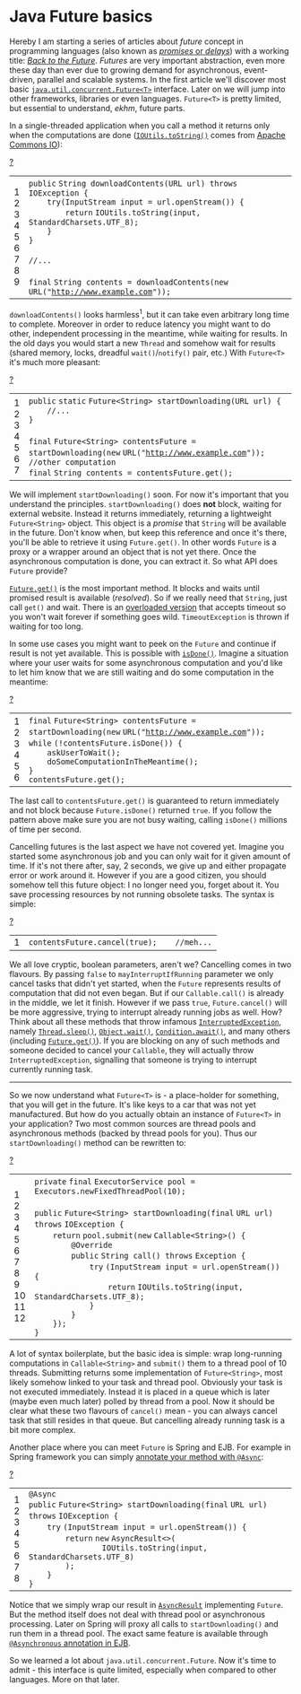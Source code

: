 <h1>Java Future basics </h1>

Hereby I am starting a series of articles about <i>future</i> concept in programming languages (also known as <a href="http://en.wikipedia.org/wiki/Futures_and_promises"><i>promises</i> or <i>delays</i></a>) with a working title: <a href="http://www.imdb.com/title/tt0088763/"><i>Back to the Future</i></a>. <i>Futures</i> are very important abstraction, even more these day than ever due to growing demand for asynchronous, event-driven, parallel and scalable systems. In the first article we'll discover most basic <a href="http://docs.oracle.com/javase/7/docs/api/java/util/concurrent/Future.html"><code>java.util.concurrent.Future&lt;T&gt;</code></a> interface. Later on we will jump into other frameworks, libraries or even languages. <code>Future&lt;T&gt;</code> is pretty limited, but essential to understand, <i>ekhm</i>, future parts.<br>

In a single-threaded application when you call a method it returns only when the computations are done (<a href="http://commons.apache.org/io/apidocs/org/apache/commons/io/IOUtils.html#toString(java.io.InputStream,%20java.nio.charset.Charset)"><code>IOUtils.toString()</code></a> comes from <a href="http://commons.apache.org/io/">Apache Commons IO</a>):<br>

<div><div id="highlighter_46379" class="syntaxhighlighter  java"><div class="toolbar"><span><a href="#" class="toolbar_item command_help help">?</a></span></div><table border="0" cellpadding="0" cellspacing="0"><tbody><tr><td class="gutter"><div class="line number1 index0 alt2">1</div><div class="line number2 index1 alt1">2</div><div class="line number3 index2 alt2">3</div><div class="line number4 index3 alt1">4</div><div class="line number5 index4 alt2">5</div><div class="line number6 index5 alt1">6</div><div class="line number7 index6 alt2">7</div><div class="line number8 index7 alt1">8</div><div class="line number9 index8 alt2">9</div></td><td class="code"><div class="container"><div class="line number1 index0 alt2"><code class="java keyword">public</code> <code class="java plain">String downloadContents(URL url) </code><code class="java keyword">throws</code> <code class="java plain">IOException {</code></div><div class="line number2 index1 alt1"><code class="java spaces">&nbsp;&nbsp;&nbsp;&nbsp;</code><code class="java keyword">try</code><code class="java plain">(InputStream input = url.openStream()) {</code></div><div class="line number3 index2 alt2"><code class="java spaces">&nbsp;&nbsp;&nbsp;&nbsp;&nbsp;&nbsp;&nbsp;&nbsp;</code><code class="java keyword">return</code> <code class="java plain">IOUtils.toString(input, StandardCharsets.UTF_8);</code></div><div class="line number4 index3 alt1"><code class="java spaces">&nbsp;&nbsp;&nbsp;&nbsp;</code><code class="java plain">}</code></div><div class="line number5 index4 alt2"><code class="java plain">}</code></div><div class="line number6 index5 alt1">&nbsp;</div><div class="line number7 index6 alt2"><code class="java comments">//...</code></div><div class="line number8 index7 alt1">&nbsp;</div><div class="line number9 index8 alt2"><code class="java keyword">final</code> <code class="java plain">String contents = downloadContents(</code><code class="java keyword">new</code> <code class="java plain">URL(</code><code class="java string">"<a href="http://www.example.com">http://www.example.com</a>"</code><code class="java plain">));</code></div></div></td></tr></tbody></table></div></div>

<code>downloadContents()</code> looks harmless<sup>1</sup>, but it can take even arbitrary long time to complete. Moreover in order to reduce latency you might want to do other, independent processing in the meantime, while waiting for results. In the old days you would start a new <code>Thread</code> and somehow wait for results (shared memory, locks, dreadful <code>wait()</code>/<code>notify()</code> pair, etc.) With <code>Future&lt;T&gt;</code> it's much more pleasant:<br>

<div><div id="highlighter_477514" class="syntaxhighlighter  java"><div class="toolbar"><span><a href="#" class="toolbar_item command_help help">?</a></span></div><table border="0" cellpadding="0" cellspacing="0"><tbody><tr><td class="gutter"><div class="line number1 index0 alt2">1</div><div class="line number2 index1 alt1">2</div><div class="line number3 index2 alt2">3</div><div class="line number4 index3 alt1">4</div><div class="line number5 index4 alt2">5</div><div class="line number6 index5 alt1">6</div><div class="line number7 index6 alt2">7</div></td><td class="code"><div class="container"><div class="line number1 index0 alt2"><code class="java keyword">public</code> <code class="java keyword">static</code> <code class="java plain">Future&lt;String&gt; startDownloading(URL url) {</code></div><div class="line number2 index1 alt1"><code class="java spaces">&nbsp;&nbsp;&nbsp;&nbsp;</code><code class="java comments">//...</code></div><div class="line number3 index2 alt2"><code class="java plain">}</code></div><div class="line number4 index3 alt1">&nbsp;</div><div class="line number5 index4 alt2"><code class="java keyword">final</code> <code class="java plain">Future&lt;String&gt; contentsFuture = startDownloading(</code><code class="java keyword">new</code> <code class="java plain">URL(</code><code class="java string">"<a href="http://www.example.com">http://www.example.com</a>"</code><code class="java plain">));</code></div><div class="line number6 index5 alt1"><code class="java comments">//other computation</code></div><div class="line number7 index6 alt2"><code class="java keyword">final</code> <code class="java plain">String contents = contentsFuture.get();</code></div></div></td></tr></tbody></table></div></div>

We will implement <code>startDownloading()</code> soon. For now it's important that you understand the principles. <code>startDownloading()</code> does <b>not</b> block, waiting for external website. Instead it returns immediately, returning a lightweight <code>Future&lt;String&gt;</code> object. This object is a <i>promise</i> that <code>String</code> will be available in the future. Don't know when, but keep this reference and once it's there, you'll be able to retrieve it using <code>Future.get()</code>. In other words <code>Future</code> is a proxy or a wrapper around an object that is not yet there. Once the asynchronous computation is done, you can extract it. So what API does <code>Future</code> provide?<br>

<a href="http://docs.oracle.com/javase/7/docs/api/java/util/concurrent/Future.html#get()"><code>Future.get()</code></a> is the most important method. It blocks and waits until promised result is available (<i>resolved</i>). So if we really need that <code>String</code>, just call <code>get()</code> and wait. There is an <a href="http://docs.oracle.com/javase/7/docs/api/java/util/concurrent/Future.html#get(long,%20java.util.concurrent.TimeUnit)">overloaded version</a> that accepts timeout so you won't wait forever if something goes wild. <code>TimeoutException</code> is thrown if waiting for too long.<br>

In some use cases you might want to peek on the <code>Future</code> and continue if result is not yet available. This is possible with <a href="http://docs.oracle.com/javase/7/docs/api/java/util/concurrent/Future.html#isDone()"><code>isDone()</code></a>. Imagine a situation where your user waits for some asynchronous computation and you'd like to let him know that we are still waiting and do some computation in the meantime:<br>

<div><div id="highlighter_526570" class="syntaxhighlighter  java"><div class="toolbar"><span><a href="#" class="toolbar_item command_help help">?</a></span></div><table border="0" cellpadding="0" cellspacing="0"><tbody><tr><td class="gutter"><div class="line number1 index0 alt2">1</div><div class="line number2 index1 alt1">2</div><div class="line number3 index2 alt2">3</div><div class="line number4 index3 alt1">4</div><div class="line number5 index4 alt2">5</div><div class="line number6 index5 alt1">6</div></td><td class="code"><div class="container"><div class="line number1 index0 alt2"><code class="java keyword">final</code> <code class="java plain">Future&lt;String&gt; contentsFuture = startDownloading(</code><code class="java keyword">new</code> <code class="java plain">URL(</code><code class="java string">"<a href="http://www.example.com">http://www.example.com</a>"</code><code class="java plain">));</code></div><div class="line number2 index1 alt1"><code class="java keyword">while</code> <code class="java plain">(!contentsFuture.isDone()) {</code></div><div class="line number3 index2 alt2"><code class="java spaces">&nbsp;&nbsp;&nbsp;&nbsp;</code><code class="java plain">askUserToWait();</code></div><div class="line number4 index3 alt1"><code class="java spaces">&nbsp;&nbsp;&nbsp;&nbsp;</code><code class="java plain">doSomeComputationInTheMeantime();</code></div><div class="line number5 index4 alt2"><code class="java plain">}</code></div><div class="line number6 index5 alt1"><code class="java plain">contentsFuture.get();</code></div></div></td></tr></tbody></table></div></div>

The last call to <code>contentsFuture.get()</code> is guaranteed to return immediately and not block because <code>Future.isDone()</code> returned <code>true</code>. If you follow the pattern above make sure you are not busy waiting, calling <code>isDone()</code> millions of time per second.<br>

Cancelling futures is the last aspect we have not covered yet. Imagine you started some asynchronous job and you can only wait for it given amount of time. If it's not there after, say, 2 seconds, we give up and either propagate error or work around it. However if you are a good citizen, you should somehow tell this future object: I no longer need you, forget about it. You save processing resources by not running obsolete tasks. The syntax is simple:<br>

<div><div id="highlighter_65461" class="syntaxhighlighter  java"><div class="toolbar"><span><a href="#" class="toolbar_item command_help help">?</a></span></div><table border="0" cellpadding="0" cellspacing="0"><tbody><tr><td class="gutter"><div class="line number1 index0 alt2">1</div></td><td class="code"><div class="container"><div class="line number1 index0 alt2"><code class="java plain">contentsFuture.cancel(</code><code class="java keyword">true</code><code class="java plain">);&nbsp;&nbsp;&nbsp; </code><code class="java comments">//meh...</code></div></div></td></tr></tbody></table></div></div>

We all love cryptic, boolean parameters, aren't we? Cancelling comes in two flavours. By passing <code>false</code> to <code>mayInterruptIfRunning</code> parameter we only cancel tasks that didn't yet started, when the <code>Future</code> represents results of computation that did not even began. But if our <code>Callable.call()</code> is already in the middle, we let it finish. However if we pass <code>true</code>, <code>Future.cancel()</code> will be more aggressive, trying to interrupt already running jobs as well. How? Think about all these methods that throw infamous <a href="http://docs.oracle.com/javase/7/docs/api/java/lang/InterruptedException.html"><code>InterruptedException</code></a>, namely <a href="http://docs.oracle.com/javase/7/docs/api/java/lang/Thread.html#sleep(long)"><code>Thread.sleep()</code></a>,  <a href="http://docs.oracle.com/javase/7/docs/api/java/lang/Object.html#wait()"><code>Object.wait()</code></a>, <a href="http://docs.oracle.com/javase/7/docs/api/java/util/concurrent/locks/Condition.html#await()"><code>Condition.await()</code></a>,  and many others (including <a href="http://docs.oracle.com/javase/7/docs/api/java/util/concurrent/Future.html#get()"><code>Future.get()</code></a>). If you are blocking on any of such methods and someone decided to cancel your <code>Callable</code>, they will actually throw <code>InterruptedException</code>, signalling that someone is trying to interrupt currently running task.<br>

<hr/>

So we now understand what <code>Future&lt;T&gt;</code> is - a place-holder for something, that you will get in the future. It's like keys to a car that was not yet manufactured. But how do you actually obtain an instance of <code>Future&lt;T&gt;</code> in your application? Two most common sources are thread pools and asynchronous methods (backed by thread pools for you). Thus our <code>startDownloading()</code> method can be rewritten to:<br>

<div><div id="highlighter_301152" class="syntaxhighlighter  java"><div class="toolbar"><span><a href="#" class="toolbar_item command_help help">?</a></span></div><table border="0" cellpadding="0" cellspacing="0"><tbody><tr><td class="gutter"><div class="line number1 index0 alt2">1</div><div class="line number2 index1 alt1">2</div><div class="line number3 index2 alt2">3</div><div class="line number4 index3 alt1">4</div><div class="line number5 index4 alt2">5</div><div class="line number6 index5 alt1">6</div><div class="line number7 index6 alt2">7</div><div class="line number8 index7 alt1">8</div><div class="line number9 index8 alt2">9</div><div class="line number10 index9 alt1">10</div><div class="line number11 index10 alt2">11</div><div class="line number12 index11 alt1">12</div></td><td class="code"><div class="container"><div class="line number1 index0 alt2"><code class="java keyword">private</code> <code class="java keyword">final</code> <code class="java plain">ExecutorService pool = Executors.newFixedThreadPool(</code><code class="java value">10</code><code class="java plain">);</code></div><div class="line number2 index1 alt1">&nbsp;</div><div class="line number3 index2 alt2"><code class="java keyword">public</code> <code class="java plain">Future&lt;String&gt; startDownloading(</code><code class="java keyword">final</code> <code class="java plain">URL url) </code><code class="java keyword">throws</code> <code class="java plain">IOException {</code></div><div class="line number4 index3 alt1"><code class="java spaces">&nbsp;&nbsp;&nbsp;&nbsp;</code><code class="java keyword">return</code> <code class="java plain">pool.submit(</code><code class="java keyword">new</code> <code class="java plain">Callable&lt;String&gt;() {</code></div><div class="line number5 index4 alt2"><code class="java spaces">&nbsp;&nbsp;&nbsp;&nbsp;&nbsp;&nbsp;&nbsp;&nbsp;</code><code class="java color1">@Override</code></div><div class="line number6 index5 alt1"><code class="java spaces">&nbsp;&nbsp;&nbsp;&nbsp;&nbsp;&nbsp;&nbsp;&nbsp;</code><code class="java keyword">public</code> <code class="java plain">String call() </code><code class="java keyword">throws</code> <code class="java plain">Exception {</code></div><div class="line number7 index6 alt2"><code class="java spaces">&nbsp;&nbsp;&nbsp;&nbsp;&nbsp;&nbsp;&nbsp;&nbsp;&nbsp;&nbsp;&nbsp;&nbsp;</code><code class="java keyword">try</code> <code class="java plain">(InputStream input = url.openStream()) {</code></div><div class="line number8 index7 alt1"><code class="java spaces">&nbsp;&nbsp;&nbsp;&nbsp;&nbsp;&nbsp;&nbsp;&nbsp;&nbsp;&nbsp;&nbsp;&nbsp;&nbsp;&nbsp;&nbsp;&nbsp;</code><code class="java keyword">return</code> <code class="java plain">IOUtils.toString(input, StandardCharsets.UTF_8);</code></div><div class="line number9 index8 alt2"><code class="java spaces">&nbsp;&nbsp;&nbsp;&nbsp;&nbsp;&nbsp;&nbsp;&nbsp;&nbsp;&nbsp;&nbsp;&nbsp;</code><code class="java plain">}</code></div><div class="line number10 index9 alt1"><code class="java spaces">&nbsp;&nbsp;&nbsp;&nbsp;&nbsp;&nbsp;&nbsp;&nbsp;</code><code class="java plain">}</code></div><div class="line number11 index10 alt2"><code class="java spaces">&nbsp;&nbsp;&nbsp;&nbsp;</code><code class="java plain">});</code></div><div class="line number12 index11 alt1"><code class="java plain">}</code></div></div></td></tr></tbody></table></div></div>

A lot of syntax boilerplate, but the basic idea is simple: wrap long-running computations in <code>Callable&lt;String&gt;</code> and <code>submit()</code> them to a thread pool of 10 threads. Submitting returns some implementation of <code>Future&lt;String&gt;</code>, most likely somehow linked to your task and thread pool. Obviously your task is not executed immediately. Instead it is placed in a queue which is later (maybe even much later) polled by thread from a pool. Now it should be clear what these two flavours of <code>cancel()</code> mean - you can always cancel task that still resides in that queue. But cancelling already running task is a bit more complex.<br>

Another place where you can meet <code>Future</code> is Spring and EJB. For example in Spring framework you can simply <a href="http://static.springsource.org/spring/docs/3.2.x/spring-framework-reference/html/scheduling.html#scheduling-annotation-support-async">annotate your method with <code>@Async</code></a>:<br>

<div><div id="highlighter_885813" class="syntaxhighlighter  java"><div class="toolbar"><span><a href="#" class="toolbar_item command_help help">?</a></span></div><table border="0" cellpadding="0" cellspacing="0"><tbody><tr><td class="gutter"><div class="line number1 index0 alt2">1</div><div class="line number2 index1 alt1">2</div><div class="line number3 index2 alt2">3</div><div class="line number4 index3 alt1">4</div><div class="line number5 index4 alt2">5</div><div class="line number6 index5 alt1">6</div><div class="line number7 index6 alt2">7</div><div class="line number8 index7 alt1">8</div></td><td class="code"><div class="container"><div class="line number1 index0 alt2"><code class="java color1">@Async</code></div><div class="line number2 index1 alt1"><code class="java keyword">public</code> <code class="java plain">Future&lt;String&gt; startDownloading(</code><code class="java keyword">final</code> <code class="java plain">URL url) </code><code class="java keyword">throws</code> <code class="java plain">IOException {</code></div><div class="line number3 index2 alt2"><code class="java spaces">&nbsp;&nbsp;&nbsp;&nbsp;</code><code class="java keyword">try</code> <code class="java plain">(InputStream input = url.openStream()) {</code></div><div class="line number4 index3 alt1"><code class="java spaces">&nbsp;&nbsp;&nbsp;&nbsp;&nbsp;&nbsp;&nbsp;&nbsp;</code><code class="java keyword">return</code> <code class="java keyword">new</code> <code class="java plain">AsyncResult&lt;&gt;(</code></div><div class="line number5 index4 alt2"><code class="java spaces">&nbsp;&nbsp;&nbsp;&nbsp;&nbsp;&nbsp;&nbsp;&nbsp;&nbsp;&nbsp;&nbsp;&nbsp;&nbsp;&nbsp;&nbsp;&nbsp;</code><code class="java plain">IOUtils.toString(input, StandardCharsets.UTF_8)</code></div><div class="line number6 index5 alt1"><code class="java spaces">&nbsp;&nbsp;&nbsp;&nbsp;&nbsp;&nbsp;&nbsp;&nbsp;</code><code class="java plain">);</code></div><div class="line number7 index6 alt2"><code class="java spaces">&nbsp;&nbsp;&nbsp;&nbsp;</code><code class="java plain">}</code></div><div class="line number8 index7 alt1"><code class="java plain">}</code></div></div></td></tr></tbody></table></div></div>

Notice that we simply wrap our result in <a href="http://static.springsource.org/spring/docs/3.1.x/javadoc-api/org/springframework/scheduling/annotation/AsyncResult.html"><code>AsyncResult</code></a> implementing <code>Future</code>. But the method itself does not deal with thread pool or asynchronous processing. Later on Spring will proxy all calls to <code>startDownloading()</code> and run them in a thread pool. The exact same feature is available through <a href="http://docs.oracle.com/javaee/6/tutorial/doc/gkkqg.html"><code>@Asynchronous</code> annotation in EJB</a>.<br>

So we learned a lot about <code>java.util.concurrent.Future</code>. Now it's time to admit - this interface is quite limited, especially when compared to other languages. More on that later.<br>



